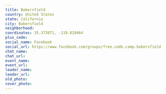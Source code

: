```yaml
---
title: Bakersfield
country: United States
state: California
city: Bakersfield
neighborhood: 
coordinates: 35.373871, -119.019464
plus_code:
social_name: Facebook
social_url: https://www.facebook.com/groups/free.code.camp.bakersfield.california
chat_name:
chat_url:
event_name:
event_url:
leader_name:
leader_url:
old_photo: 
cover_photo:
---
```

